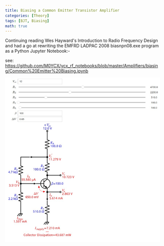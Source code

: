 ```yaml
---
title: Biasing a Common Emitter Transistor Amplifier
categories: [Theory]
tags: [BJT, Biasing]
math: true
---
```


Continuing reading Wes Hayward's Introduction to Radio Frequency Design and had a go at rewriting
the EMFRD LADPAC 2008 biasnpn08.exe program as a Python Jupyter Notebook:-

see: https://github.com/M0YCX/ycx_rf_notebooks/blob/master/Amplifiers/biasing/Common%20Emitter%20Biasing.ipynb

![Screenshot Biasing Common Emitter](/assets/images/2024-08/BiasingCommonEmitter.jpg)
